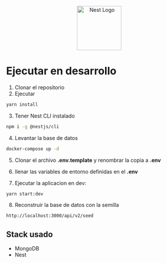 <p align="center">
  <a href="http://nestjs.com/" target="blank"><img src="https://nestjs.com/img/logo-small.svg" width="120" alt="Nest Logo" /></a>
</p>

# Ejecutar en desarrollo

1. Clonar el repositorio
2. Ejecutar

```bash
yarn install
```

3. Tener Nest CLI instalado

```bash
npm i -g @nestjs/cli
```

4. Levantar la base de datos

```bash
docker-compose up -d
```

5. Clonar el archivo **.env.template** y renombrar la copia a **.env**

6. llenar las variables de entorno definidas en el **.env**

7. Ejecutar la aplicacion en dev:

```bash
yarn start:dev
```

8. Reconstruir la base de datos con la semilla

```bash
http://localhost:3000/api/v2/seed
```

## Stack usado

- MongoDB
- Nest
